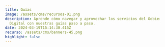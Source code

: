 ```yaml
---
title: Guías
image: /assets/cms/recursos-01.png
description: Aprende cómo navegar y aprovechar los servicios del Gobierno
  Digital con nuestras guías paso a paso.
date: 2024-03-19T15:14:30.415Z
recurso: /assets/cms/banners-45.png
highlight: false
---
```

